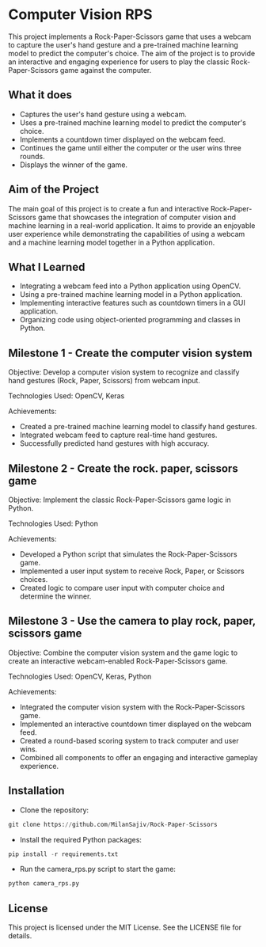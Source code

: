 # Computer Vision RPS
This project implements a Rock-Paper-Scissors game that uses a webcam to capture the user's hand gesture and a pre-trained machine learning model to predict the computer's choice. The aim of the project is to provide an interactive and engaging experience for users to play the classic Rock-Paper-Scissors game against the computer.

## What it does
- Captures the user's hand gesture using a webcam.
- Uses a pre-trained machine learning model to predict the computer's choice.
- Implements a countdown timer displayed on the webcam feed.
- Continues the game until either the computer or the user wins three rounds.
- Displays the winner of the game.
    
## Aim of the Project
The main goal of this project is to create a fun and interactive Rock-Paper-Scissors game that showcases the integration of computer vision and machine learning in a real-world application. It aims to provide an enjoyable user experience while demonstrating the capabilities of using a webcam and a machine learning model together in a Python application.

## What I Learned
- Integrating a webcam feed into a Python application using OpenCV.
- Using a pre-trained machine learning model in a Python application.
- Implementing interactive features such as countdown timers in a GUI application.
- Organizing code using object-oriented programming and classes in Python.

## Milestone 1 - Create the computer vision system
Objective: Develop a computer vision system to recognize and classify hand gestures (Rock, Paper, Scissors) from webcam input.

Technologies Used: OpenCV, Keras

Achievements:
- Created a pre-trained machine learning model to classify hand gestures.
- Integrated webcam feed to capture real-time hand gestures.
- Successfully predicted hand gestures with high accuracy.

## Milestone 2 - Create the rock. paper, scissors game
Objective: Implement the classic Rock-Paper-Scissors game logic in Python.

Technologies Used: Python

Achievements:
- Developed a Python script that simulates the Rock-Paper-Scissors game.
- Implemented a user input system to receive Rock, Paper, or Scissors choices.
- Created logic to compare user input with computer choice and determine the winner. 

## Milestone 3 - Use the camera to play rock, paper, scissors game
Objective: Combine the computer vision system and the game logic to create an interactive webcam-enabled Rock-Paper-Scissors game.

Technologies Used: OpenCV, Keras, Python

Achievements:
- Integrated the computer vision system with the Rock-Paper-Scissors game.
- Implemented an interactive countdown timer displayed on the webcam feed.
- Created a round-based scoring system to track computer and user wins.
- Combined all components to offer an engaging and interactive gameplay experience.

## Installation 
- Clone the repository:
```python
git clone https://github.com/MilanSajiv/Rock-Paper-Scissors
```

- Install the required Python packages:
```python
pip install -r requirements.txt
```

- Run the camera_rps.py script to start the game:
```python
python camera_rps.py
```

## License
This project is licensed under the MIT License. See the LICENSE file for details.
